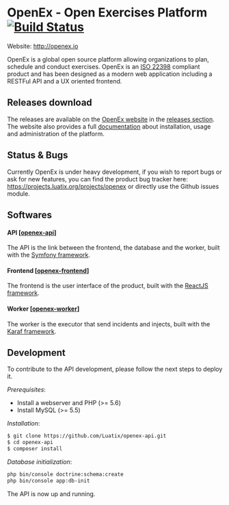 # OpenEx - Open Exercises Platform [![Build Status](https://api.travis-ci.org/LuatixHQ/openex-api.svg?branch=master)](https://travis-ci.org/LuatixHQ/openex-api)

Website: http://openex.io

OpenEx is a global open source platform allowing organizations to plan, schedule and conduct exercises. OpenEx is an [ISO 22398](http://www.iso.org/iso/iso_catalogue/catalogue_tc/catalogue_detail.htm?csnumber=50294) compliant product and has been designed as a modern web application including a RESTFul API and a UX oriented frontend.

## Releases download

The releases are available on the [OpenEx website](http://www.openex.io) in the [releases section](http://openex.io/download). The website also provides a full [documentation](http://www.openex.io/documentation) about installation, usage and administration of the platform.   

## Status & Bugs

Currently OpenEx is under heavy development, if you wish to report bugs or ask for new features, you can find the product bug tracker here: https://projects.luatix.org/projects/openex or directly use the Github issues module.

## Softwares

#### API [[openex-api](https://github.com/LuatixHQ/openex-api)]

The API is the link between the frontend, the database and the worker, built with the [Symfony framework](https://symfony.com).

#### Frontend [[openex-frontend](https://github.com/LuatixHQ/openex-frontend)]

The frontend is the user interface of the product, built with the [ReactJS framework](https://facebook.github.io/react).

#### Worker [[openex-worker](https://github.com/LuatixHQ/openex-worker)]

The worker is the executor that send incidents and injects, built with the [Karaf framework](http://karaf.apache.org).

## Development

To contribute to the API development, please follow the next steps to deploy it.

*Prerequisites*:

- Install a webserver and PHP (>= 5.6)
- Install MySQL (>= 5.5)

*Installation*:

```bash
$ git clone https://github.com/Luatix/openex-api.git
$ cd openex-api
$ composer install
```

*Database initialization*:

```bash
php bin/console doctrine:schema:create
php bin/console app:db-init
```

The API is now up and running.
